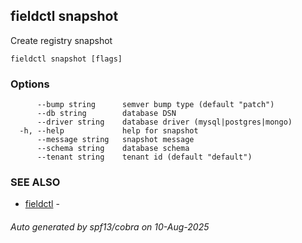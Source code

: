 ## fieldctl snapshot

Create registry snapshot

```
fieldctl snapshot [flags]
```

### Options

```
      --bump string      semver bump type (default "patch")
      --db string        database DSN
      --driver string    database driver (mysql|postgres|mongo)
  -h, --help             help for snapshot
      --message string   snapshot message
      --schema string    database schema
      --tenant string    tenant id (default "default")
```

### SEE ALSO

* [fieldctl](fieldctl.md)	 - 

###### Auto generated by spf13/cobra on 10-Aug-2025
